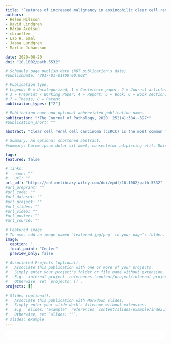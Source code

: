 ```yaml
---
title: "Features of increased malignancy in eosinophilic clear cell renal cell carcinoma"
authors:
- Helén Nilsson
- David Lindgren
- Håkan Axelson
- cbrueffer
- Lao H. Saal
- Jaana Lundgren
- Martin Johansson

date: 2020-08-20
doi: "10.1002/path.5532"

# Schedule page publish date (NOT publication's date).
#publishDate: "2017-01-01T00:00:00Z"

# Publication type.
# Legend: 0 = Uncategorized; 1 = Conference paper; 2 = Journal article;
# 3 = Preprint / Working Paper; 4 = Report; 5 = Book; 6 = Book section;
# 7 = Thesis; 8 = Patent
publication_types: ["2"]

# Publication name and optional abbreviated publication name.
publication: "*The Journal of Pathology, 2020. 252(4):384--397*"
#publication_short: ""

abstract: "Clear cell renal cell carcinoma (ccRCC) is the most common form of renal cancer. Due to inactivation of the von Hippel–Lindau tumour suppressor, the hypoxia‐inducible transcription factors (HIFs) are constitutively activated in these tumours, resulting in a pseudo‐hypoxic phenotype. The HIFs induce the expression of genes involved in angiogenesis and cell survival, but they also reset the cellular metabolism to protect cells from oxygen and nutrient deprivation. ccRCC tumours are highly vascularized and the cytoplasm of the cancer cells is filled with lipid droplets and glycogen, resulting in the histologically distinctive pale (clear) cytoplasm. Intratumoural heterogeneity may occur, and in some tumours, areas with granular, eosinophilic cytoplasm are found. Little is known regarding these traits and how they relate to the coexistent clear cell component, yet eosinophilic ccRCC is associated with higher grade and clinically more aggressive tumours. In this study, we have for the first time performed RNA sequencing comparing histologically verified clear cell and eosinophilic areas from ccRCC tissue, aiming to analyse the characteristics of these cell types. Findings from RNA sequencing were confirmed by immunohistochemical staining of biphasic ccRCC. We found that the eosinophilic phenotype displayed a higher proliferative drive and lower differentiation, and we confirmed a correlation to tumours of higher stage. We further identified mutations of the tumour suppressor p53 (*TP53*) exclusively in the eosinophilic ccRCC component, where mTORC1 activity was also elevated. Also, eosinophilic areas were less vascularized, yet harboured more abundant infiltrating immune cells. The cytoplasm of clear cell ccRCC cells was filled with lipids but had very low mitochondrial content, while the reverse was found in eosinophilic tissue. We herein suggest possible transcriptional mechanisms behind these phenomena."

# Summary. An optional shortened abstract.
#summary: Lorem ipsum dolor sit amet, consectetur adipiscing elit. Duis posuere tellus ac convallis placerat. Proin tincidunt magna sed ex sollicitudin condimentum.

tags:
featured: false

# links:
# - name: ""
#   url: ""
url_pdf: "https://onlinelibrary.wiley.com/doi/epdf/10.1002/path.5532"
#url_preprint: ""
#url_code: ""
#url_dataset: ""
#url_project: ""
#url_slides: ""
#url_video: ""
#url_poster: ""
#url_source: ""

# Featured image
# To use, add an image named `featured.jpg/png` to your page's folder. 
image:
  caption: ''
  focal_point: "Center"
  preview_only: false

# Associated Projects (optional).
#   Associate this publication with one or more of your projects.
#   Simply enter your project's folder or file name without extension.
#   E.g. `internal-project` references `content/project/internal-project/index.md`.
#   Otherwise, set `projects: []`.
projects: []

# Slides (optional).
#   Associate this publication with Markdown slides.
#   Simply enter your slide deck's filename without extension.
#   E.g. `slides: "example"` references `content/slides/example/index.md`.
#   Otherwise, set `slides: ""`.
# slides: example
---
```


<html>
  <style>
    section {
        background: white;
        color: black;
        border-radius: 1em;
        padding: 1em;
        left: 50% }
    #inner {
        display: inline-block;
        display: flex;
        align-items: center;
        justify-content: center }
  </style>
  <section>
    <div id="inner">
      <script type='text/javascript' src='https://d1bxh8uas1mnw7.cloudfront.net/assets/embed.js'></script>
        <span style="float:left";
          class="__dimensions_badge_embed__"
          data-doi="10.1002/path.5532"
          data-hide-zero-citations="true"
          data-legend="always">
        </span>
      <script async src="https://badge.dimensions.ai/badge.js" charset="utf-8"></script>
        <div style="float:right";
          data-link-target="_blank"
          data-badge-details="right"
          data-badge-type="medium-donut"
          data-doi="10.1002/path.5532"
          data-condensed="true"
          data-hide-no-mentions="true"
          class="altmetric-embed">
        </div>
    </div>
  </section>
